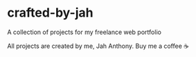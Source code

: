 # crafted-by-jah
A collection of projects for my freelance web portfolio

All projects are created by me, Jah Anthony. Buy me a coffee ☕️
